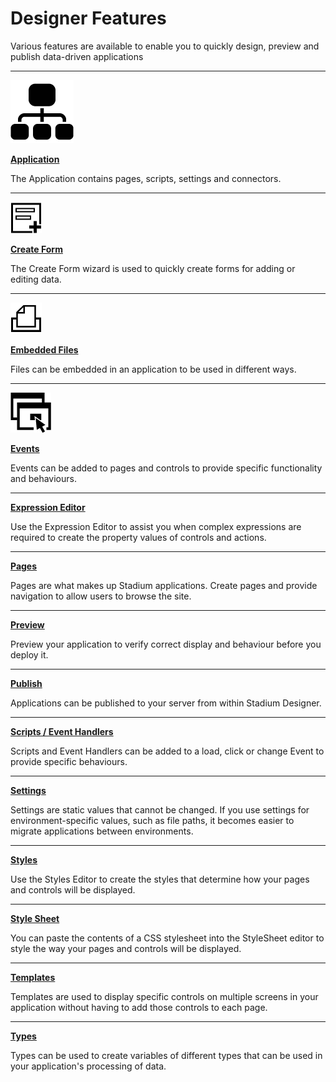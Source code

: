 # Designer Features

Various features are available to enable you to quickly design, preview and publish data-driven applications

***

[![](.gitbook/assets/application.png)](broken-reference)

[**Application**](broken-reference)

The Application contains pages, scripts, settings and connectors.

***

[![](.gitbook/assets/createform.png)](broken-reference)

[**Create Form**](broken-reference)

The Create Form wizard is used to quickly create forms for adding or editing data.

***

[![](.gitbook/assets/embeddedfiles.png)](broken-reference)

[**Embedded Files**](broken-reference)

Files can be embedded in an application to be used in different ways.

***

[![](.gitbook/assets/events.png)](broken-reference)

[**Events**](broken-reference)

Events can be added to pages and controls to provide specific functionality and behaviours.

***



[**Expression Editor**](broken-reference)

Use the Expression Editor to assist you when complex expressions are required to create the property values of controls and actions.

***



[**Pages**](broken-reference)

Pages are what makes up Stadium applications. Create pages and provide navigation to allow users to browse the site.

***



[**Preview**](broken-reference)

Preview your application to verify correct display and behaviour before you deploy it.

***



[**Publish**](broken-reference)

Applications can be published to your server from within Stadium Designer.

***



[**Scripts / Event Handlers**](broken-reference)

Scripts and Event Handlers can be added to a load, click or change Event to provide specific behaviours.

***



[**Settings**](broken-reference)

Settings are static values that cannot be changed. If you use settings for environment-specific values, such as file paths, it becomes easier to migrate applications between environments.

***



[**Styles**](broken-reference)

Use the Styles Editor to create the styles that determine how your pages and controls will be displayed.

***



[**Style Sheet**](broken-reference)

You can paste the contents of a CSS stylesheet into the StyleSheet editor to style the way your pages and controls will be displayed.

***



[**Templates**](broken-reference)

Templates are used to display specific controls on multiple screens in your application without having to add those controls to each page.

***



[**Types**](broken-reference)

Types can be used to create variables of different types that can be used in your application's processing of data.
